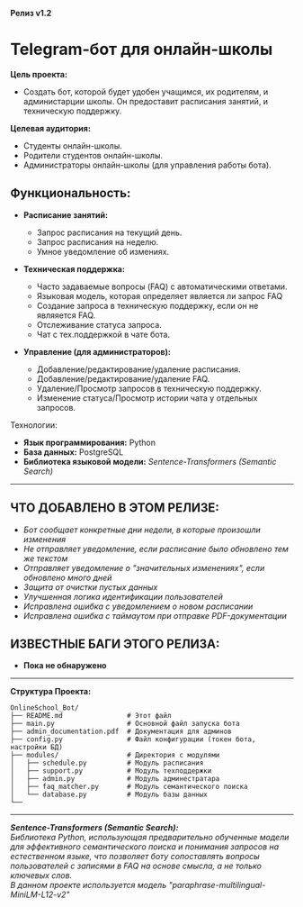 **Релиз v1.2**
# Telegram-бот для онлайн-школы  

**Цель проекта:**

*   Создать бот, которой будет удобен учащимся, их родителям, и администарции школы. Он предоставит расписания занятий, и техническую поддержку.

**Целевая аудитория:**

*   Студенты онлайн-школы.
*   Родители студентов онлайн-школы.
*   Администраторы онлайн-школы (для управления работы бота).

## Функциональность:

*   **Расписание занятий:**
    *   Запрос расписания на текущий день.
    *   Запрос расписания на неделю.
    *   Умное уведомление об измениях.
   
*   **Техническая поддержка:**
    *   Часто задаваемые вопросы (FAQ) с автоматическими ответами.
    *   Языковая модель, которая определяет является ли запрос FAQ
    *   Создание запроса в техническую поддержку, если он не являяется FAQ.
    *   Отслеживание статуса запроса.
    *   Чат с тех.поддержкой в чате бота.
   
*   **Управление (для администраторов):**
    *   Добавление/редактирование/удаление расписания.
    *   Добавление/редактирование/удаление FAQ.
    *   Удаление/Просмотр запросов в техническую поддержку.
    *   Изменение статуса/Просмотр истории чата у отдельных запросов.

Технологии:

*   **Язык программирования:** Python
*   **База данных:** PostgreSQL
*   **Библиотека языковой модели:** *Sentence-Transformers (Semantic Search)*

---

## **ЧТО ДОБАВЛЕНО В ЭТОМ РЕЛИЗЕ:**
*   *Бот сообщает конкретные дни недели, в которые произошли изменения*
*   *Не отправляет уведомление, если расписание было обновлено тем же текстом*
*   *Отправляет уведомление о "значительных изменениях", если обновлено много дней*
*   *Защита от очистки пустых данных*
*   *Улучшенная логика идентификации пользователей*
*   *Исправлена ошибка с уведомлением о новом расписании*
*   *Исправлена ошибка с таймаутом при отправке PDF-документации*

## **ИЗВЕСТНЫЕ БАГИ ЭТОГО РЕЛИЗА:**
*   **Пока не обнаружено**


---

**Структура Проекта:**

```
OnlineSchool_Bot/
├── README.md                # Этот файл
├── main.py                  # Основной файл запуска бота
├── admin_documentation.pdf  # Документация для админов
├── config.py                # Файл конфигурации (токен бота, настройки БД)
├── modules/                 # Директория с модулями
│   ├── schedule.py          # Модуль расписания
│   ├── support.py           # Модуль техподдержки
│   ├── admin.py             # Модуль админестратара
│   ├── faq_matcher.py       # Модуль семантического поиска
│   └── database.py          # Модуль базы данных
└──
```

---
***Sentence-Transformers (Semantic Search):***  
*Библиотека Python, использующая предварительно обученные модели для эффективного семантического поиска и понимания запросов на естественном языке, что позволяет боту сопоставлять вопросы пользователей с записями в FAQ на основе смысла, а не только ключевых слов.*  
*В данном проекте используется модель "paraphrase-multilingual-MiniLM-L12-v2"*  
